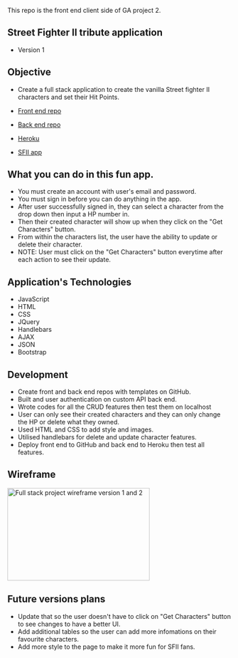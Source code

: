 This repo is the front end client side of GA project 2.

## Street Fighter II tribute application
* Version 1

## Objective

* Create a full stack application to create the vanilla Street fighter II characters and set their Hit Points.

* [Front end repo](https://github.com/Cid369/street-fighter-ii-client)

* [Back end repo](https://github.com/Cid369/Full-stack-project-back-end)

* [Heroku](https://dashboard.heroku.com/apps/desolate-refuge-14322)

* [SFII app](https://cid369.github.io/street-fighter-ii-client/)


## What you can do in this fun app.

* You must create an account with user's email and password.
* You must sign in before you can do anything in the app.
* After user successfully signed in, they can select a character from the drop down then input a HP number in.
* Then their created character will show up when they click on the "Get Characters" button.
* From within the characters list, the user have the ability to update or delete their character.
* NOTE: User must click on the "Get Characters" button everytime after each action to see their update.


## Application's Technologies

* JavaScript
* HTML
* CSS
* JQuery
* Handlebars
* AJAX
* JSON
* Bootstrap

## Development

* Create front and back end repos with templates on GitHub.
* Built and user authentication on custom API back end.
* Wrote codes for all the CRUD features then test them on localhost
* User can only see their created characters and they can only change the HP or delete what they owned.
* Used HTML and CSS to add style and images.
* Utilised handlebars for delete and update character features.
* Deploy front end to GitHub and back end to Heroku then test all features.

## Wireframe
<a data-flickr-embed="true"  href="https://www.flickr.com/photos/rickytong82/46144062432/in/album-72157704312576754/" title="Full stack project wireframe version 1 and 2"><img src="https://farm5.staticflickr.com/4848/46144062432_3d2decc93f_n.jpg" width="320" height="208" alt="Full stack project wireframe version 1 and 2"></a>

## Future versions plans

* Update that so the user doesn't have to click on "Get Characters" button to see changes to have a better UI.
* Add additional tables so the user can add more infomations on their favourite characters.
* Add more style to the page to make it more fun for SFII fans.
